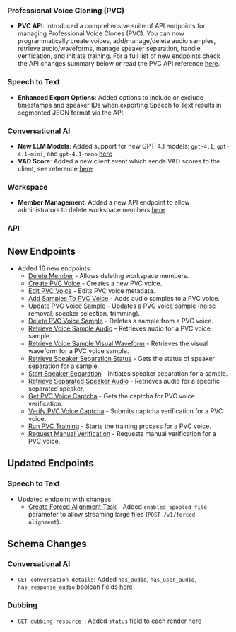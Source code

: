 ### Professional Voice Cloning (PVC)

- **PVC API**: Introduced a comprehensive suite of API endpoints for managing Professional Voice Clones (PVC). You can now programmatically create voices, add/manage/delete audio samples, retrieve audio/waveforms, manage speaker separation, handle verification, and initiate training. For a full list of new endpoints check the API changes summary below or read the PVC API reference [here](/docs/api-reference/voices/pvc/create).

### Speech to Text

- **Enhanced Export Options**: Added options to include or exclude timestamps and speaker IDs when exporting Speech to Text results in segmented JSON format via the API.

### Conversational AI

- **New LLM Models**: Added support for new GPT-4.1 models: `gpt-4.1`, `gpt-4.1-mini`, and `gpt-4.1-nano` [here](/docs/api-reference/agents/create#request.body.conversation_config.agent.prompt.llm)
- **VAD Score**: Added a new client event which sends VAD scores to the client, see reference [here](/docs/conversational-ai/customization/events/client-events#vad_score)

### Workspace

- **Member Management**: Added a new API endpoint to allow administrators to delete workspace members [here](/docs/api-reference/workspace/delete-member)

### API

<Accordion title="View API changes">

## New Endpoints

- Added 16 new endpoints:
  - [Delete Member](/docs/api-reference/workspace/delete-member) - Allows deleting workspace members.
  - [Create PVC Voice](/docs/api-reference/voices/pvc/create) - Creates a new PVC voice.
  - [Edit PVC Voice](/docs/api-reference/voices/pvc/update) - Edits PVC voice metadata.
  - [Add Samples To PVC Voice](/docs/api-reference/voices/pvc/samples/create) - Adds audio samples to a PVC voice.
  - [Update PVC Voice Sample](/docs/api-reference/voices/pvc/samples/update) - Updates a PVC voice sample (noise removal, speaker selection, trimming).
  - [Delete PVC Voice Sample](/docs/api-reference/voices/pvc/samples/delete) - Deletes a sample from a PVC voice.
  - [Retrieve Voice Sample Audio](/docs/api-reference/voices/pvc/samples/get-audio) - Retrieves audio for a PVC voice sample.
  - [Retrieve Voice Sample Visual Waveform](/docs/api-reference/voices/pvc/samples/get-waveform) - Retrieves the visual waveform for a PVC voice sample.
  - [Retrieve Speaker Separation Status](/docs/api-reference/voices/pvc/samples/get-speaker-separation-status) - Gets the status of speaker separation for a sample.
  - [Start Speaker Separation](/docs/api-reference/voices/pvc/samples/separate-speakers) - Initiates speaker separation for a sample.
  - [Retrieve Separated Speaker Audio](/docs/api-reference/voices/pvc/samples/get-separated-speaker-audio) - Retrieves audio for a specific separated speaker.
  - [Get PVC Voice Captcha](/docs/api-reference/voices/pvc/verification/captcha) - Gets the captcha for PVC voice verification.
  - [Verify PVC Voice Captcha](/docs/api-reference/voices/pvc/verification/captcha/verify) - Submits captcha verification for a PVC voice.
  - [Run PVC Training](/docs/api-reference/voices/pvc/train) - Starts the training process for a PVC voice.
  - [Request Manual Verification](/docs/api-reference/voices/pvc/verification/request-manual) - Requests manual verification for a PVC voice.

## Updated Endpoints

### Speech to Text

- Updated endpoint with changes:
  - [Create Forced Alignment Task](/docs/api-reference/forced-alignment/create#request.body.enabled_spooled_file) - Added `enabled_spooled_file` parameter to allow streaming large files (`POST /v1/forced-alignment`).

## Schema Changes

### Conversational AI

- `GET conversation details`: Added `has_audio`, `has_user_audio`, `has_response_audio` boolean fields [here](/docs/api-reference/conversations/get-conversation#response.body.has_audio)

### Dubbing

- `GET dubbing resource `: Added `status` field to each render [here](/docs/api-reference/dubbing/get-dubbing-resource#response.body.renders.status)

</Accordion>

